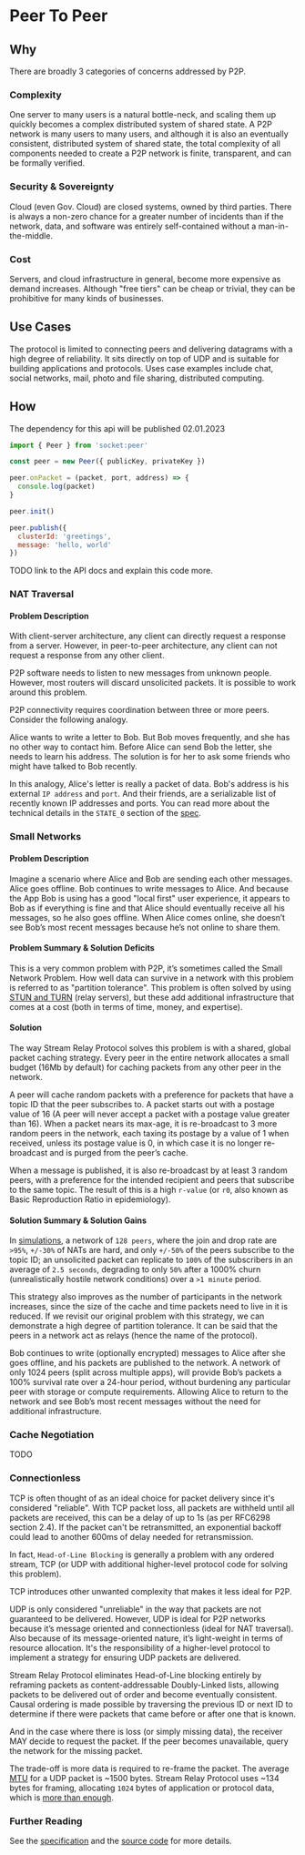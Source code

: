 # Peer To Peer

## Why

There are broadly 3 categories of concerns addressed by P2P.

### Complexity

One server to many users is a natural bottle-neck, and scaling them up quickly
becomes a complex distributed system of shared state. A P2P network is many users
to many users, and although it is also an eventually consistent, distributed
system of shared state, the total complexity of all components needed to create
a P2P network is finite, transparent, and can be formally verified.


### Security & Sovereignty

Cloud (even Gov. Cloud) are closed systems, owned by third parties. There is
always a non-zero chance for a greater number of incidents than if the network,
data, and software was entirely self-contained without a man-in-the-middle.


### Cost

Servers, and cloud infrastructure in general, become more expensive as demand
increases. Although "free tiers" can be cheap or trivial, they can be prohibitive
for many kinds of businesses.


## Use Cases

The protocol is limited to connecting peers and delivering datagrams with a high
degree of reliability. It sits directly on top of UDP and is suitable for building
applications and protocols. Uses case examples include chat, social networks, mail,
photo and file sharing, distributed computing.


## How

<p class="hl">The dependency for this api will be published 02.01.2023</p>

```js
import { Peer } from 'socket:peer'

const peer = new Peer({ publicKey, privateKey })

peer.onPacket = (packet, port, address) => {
  console.log(packet)
}

peer.init()

peer.publish({
  clusterId: 'greetings',
  message: 'hello, world'
})
```

TODO link to the API docs and explain this code more.


### NAT Traversal

#### Problem Description

With client-server architecture, any client can directly request a response from
a server. However, in peer-to-peer architecture, any client can not request a
response from any other client.

P2P software needs to listen to new messages from unknown people. However, most
routers will discard unsolicited packets. It is possible to work around this
problem.

P2P connectivity requires coordination between three or more peers. Consider the
following analogy.

Alice wants to write a letter to Bob. But Bob moves frequently, and she has no
other way to contact him. Before Alice can send Bob the letter, she needs to
learn his address. The solution is for her to ask some friends who might have
talked to Bob recently.

In this analogy, Alice's letter is really a packet of data. Bob's address is his
external `IP address` and `port`. And their friends, are a serializable list of
recently known IP addresses and ports. You can read more about the technical
details in the `STATE_0` section of the [spec][G1].


### Small Networks

#### Problem Description

Imagine a scenario where Alice and Bob are sending each other messages. Alice
goes offline. Bob continues to write messages to Alice. And because the App Bob
is using has a good "local first" user experience, it appears to Bob as if
everything is fine and that Alice should eventually receive all his messages,
so he also goes offline. When Alice comes online, she doesn’t see Bob’s most
recent messages because he’s not online to share them.

#### Problem Summary & Solution Deficits

This is a very common problem with P2P, it’s sometimes called the Small Network
Problem. How well data can survive in a network with this problem is referred to
as "partition tolerance". This problem is often solved by using
[STUN and TURN][1] (relay servers), but these add additional infrastructure that
comes at a cost (both in terms of time, money, and expertise).

#### Solution

The way Stream Relay Protocol solves this problem is with a shared, global
packet caching strategy. Every peer in the entire network allocates a small
budget (16Mb by default) for caching packets from any other peer in the network.

A peer will cache random packets with a preference for packets that have a topic
ID that the peer subscribes to. A packet starts out with a postage value of 16
(A peer will never accept a packet with a postage value greater than 16). When a
packet nears its max-age, it is re-broadcast to 3 more random peers in the
network, each taxing its postage by a value of 1 when received, unless its
postage value is 0, in which case it is no longer re-broadcast and is purged
from the peer’s cache.

When a message is published, it is also re-broadcast by at least 3 random peers,
with a preference for the intended recipient and peers that subscribe to the
same topic. The result of this is a high `r-value` (or `r0`, also known as Basic
Reproduction Ratio in epidemiology).

#### Solution Summary & Solution Gains

In [simulations][2], a network of `128 peers`, where the join and drop rate are
`>95%`, `+/-30%` of NATs are hard, and only `+/-50%` of the peers subscribe to
the topic ID; an unsolicited packet can replicate to `100%` of the subscribers
in an average of `2.5 seconds`, degrading to only `50%` after a 1000% churn
(unrealistically hostile network conditions) over a `>1 minute` period.

This strategy also improves as the number of participants in the network
increases, since the size of the cache and time packets need to live in it is
reduced. If we revisit our original problem with this strategy, we can
demonstrate a high degree of partition tolerance. It can be said that the peers
in a network act as relays (hence the name of the protocol).

Bob continues to write (optionally encrypted) messages to Alice after she goes
offline, and his packets are published to the network. A network of only 1024
peers (split across multiple apps), will provide Bob’s packets a 100% survival
rate over a 24-hour period, without burdening any particular peer with storage
or compute requirements. Allowing Alice to return to the network and see Bob’s
most recent messages without the need for additional infrastructure.


### Cache Negotiation

TODO


### Connectionless

TCP is often thought of as an ideal choice for packet delivery since it's
considered "reliable". With TCP packet loss, all packets are withheld until all
packets are received, this can be a delay of up to 1s (as per RFC6298 section
2.4). If the packet can't be retransmitted, an exponential backoff could lead to
another 600ms of delay needed for retransmission.

In fact, `Head-of-Line Blocking` is generally a problem with any ordered stream,
TCP (or UDP with additional higher-level protocol code for solving this problem).

TCP introduces other unwanted complexity that makes it less ideal for P2P.

UDP is only considered "unreliable" in the way that packets are not guaranteed
to be delivered. However, UDP is ideal for P2P networks because it’s message
oriented and connectionless (ideal for NAT traversal). Also because of its
message-oriented nature, it’s light-weight in terms of resource allocation. It's
the responsibility of a higher-level protocol to implement a strategy for
ensuring UDP packets are delivered.

Stream Relay Protocol eliminates Head-of-Line blocking entirely by reframing
packets as content-addressable Doubly-Linked lists, allowing packets to be
delivered out of order and become eventually consistent. Causal ordering is made
possible by traversing the previous ID or next ID to determine if there were
packets that came before or after one that is known.

And in the case where there is loss (or simply missing data), the receiver MAY
decide to request the packet. If the peer becomes unavailable, query the network
for the missing packet.

The trade-off is more data is required to re-frame the packet. The average
[MTU][W2] for a UDP packet is ~1500 bytes. Stream Relay Protocol uses ~134 bytes
for framing, allocating `1024` bytes of application or protocol data, which is
[more than enough][E0].

### Further Reading

See the [specification][G1] and the [source code][G2] for more details.


[W0]:https://en.wikipedia.org/wiki/Doubly_linked_list
[W1]:https://en.wikipedia.org/wiki/Universally_unique_identifier
[W2]:https://en.wikipedia.org/wiki/Maximum_transmission_unit
[E0]:https://gafferongames.com/post/snapshot_compression/
[1]:https://datatracker.ietf.org/doc/html/rfc5766
[2]:/test/cases/ratio.js
[3]:/spec/README.md#state_0-initial

[G1]:https://github.com/socketsupply/stream-relay/spec/README.md
[G2]:https://github.com/socketsupply/stream-relay/src

[R0]:https://lamport.azurewebsites.net/tla/proving-safety.pdf
[R1]:https://lamport.azurewebsites.net/pubs/liveness.pdf
[R2]:https://pdos.csail.mit.edu/papers/p2pnat.pdf
[R3]:https://www.microsoft.com/en-us/research/uploads/prod/2018/05/book-02-08-08.pdf

[W0]:https://en.wikipedia.org/wiki/UDP_hole_punching
[W1]:https://en.wikipedia.org/wiki/Transport_layer
[W2]:https://en.wikipedia.org/wiki/Rendezvous_protocol
[W3]:https://en.wikipedia.org/wiki/STUN

[T0]:https://tailscale.com/blog/how-nat-traversal-works
[F0]:https://fossbytes.com/connection-oriented-vs-connection-less-connection/

[B1]:https://www.bittorrent.org/beps/bep_0055.html
[C0]:https://github.com/clostra/libutp
[GH01]:https://github.com/libpcp/pcp
[GH02]:https://github.com/paullouisageneau/libplum

[rfc3022]:https://datatracker.ietf.org/doc/html/rfc3022
[rfc2663]:https://datatracker.ietf.org/doc/html/rfc2663
[rfc6886]:https://datatracker.ietf.org/doc/html/rfc6886
[rfc6887]:https://datatracker.ietf.org/doc/html/rfc6887
[rfc791]:https://datatracker.ietf.org/doc/html/rfc791
[rfc1122]:https://datatracker.ietf.org/doc/html/rfc1122
[rfc2460]:https://datatracker.ietf.org/doc/html/rfc2460
